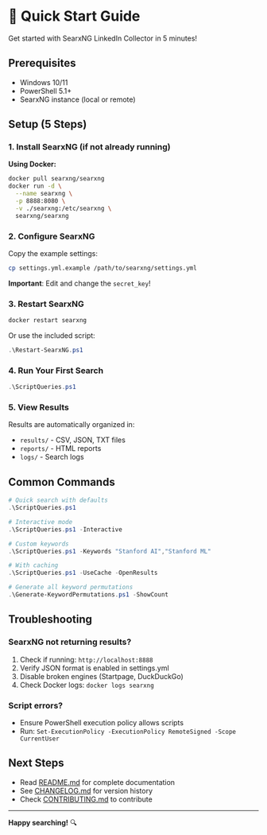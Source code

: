 # 🚀 Quick Start Guide

Get started with SearxNG LinkedIn Collector in 5 minutes!

## Prerequisites

- Windows 10/11
- PowerShell 5.1+
- SearxNG instance (local or remote)

## Setup (5 Steps)

### 1. Install SearxNG (if not already running)

**Using Docker:**
```bash
docker pull searxng/searxng
docker run -d \
  --name searxng \
  -p 8888:8080 \
  -v ./searxng:/etc/searxng \
  searxng/searxng
```

### 2. Configure SearxNG

Copy the example settings:
```bash
cp settings.yml.example /path/to/searxng/settings.yml
```

**Important**: Edit and change the `secret_key`!

### 3. Restart SearxNG

```bash
docker restart searxng
```

Or use the included script:
```powershell
.\Restart-SearxNG.ps1
```

### 4. Run Your First Search

```powershell
.\ScriptQueries.ps1
```

### 5. View Results

Results are automatically organized in:
- `results/` - CSV, JSON, TXT files  
- `reports/` - HTML reports
- `logs/` - Search logs

## Common Commands

```powershell
# Quick search with defaults
.\ScriptQueries.ps1

# Interactive mode
.\ScriptQueries.ps1 -Interactive

# Custom keywords
.\ScriptQueries.ps1 -Keywords "Stanford AI","Stanford ML"

# With caching
.\ScriptQueries.ps1 -UseCache -OpenResults

# Generate all keyword permutations
.\Generate-KeywordPermutations.ps1 -ShowCount
```

## Troubleshooting

### SearxNG not returning results?

1. Check if running: `http://localhost:8888`
2. Verify JSON format is enabled in settings.yml
3. Disable broken engines (Startpage, DuckDuckGo)
4. Check Docker logs: `docker logs searxng`

### Script errors?

- Ensure PowerShell execution policy allows scripts
- Run: `Set-ExecutionPolicy -ExecutionPolicy RemoteSigned -Scope CurrentUser`

## Next Steps

- Read [README.md](README.md) for complete documentation
- See [CHANGELOG.md](CHANGELOG.md) for version history
- Check [CONTRIBUTING.md](CONTRIBUTING.md) to contribute

---

**Happy searching!** 🔍

